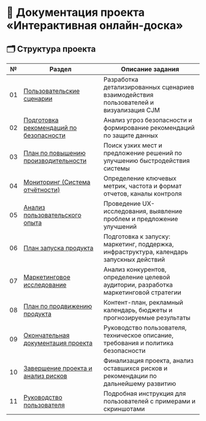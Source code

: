 # 📘 Документация проекта «Интерактивная онлайн-доска»

## 🗂 Структура проекта

| №  | Раздел                                                                                             | Описание задания                                                                                  |
|----|----------------------------------------------------------------------------------------------------|---------------------------------------------------------------------------------------------------|
| 01 | [Пользовательские сценарии](./01-Пользовательские-сценарии)                                        | Разработка детализированных сценариев взаимодействия пользователей и визуализация CJM             |
| 02 | [Подготовка рекомендаций по безопасности](./02-Подготовка-рекомендаций-по-безопасности)            | Анализ угроз безопасности и формирование рекомендаций по защите данных                            |
| 03 | [План по повышению производительности](./03-План-по-повышению-производительности)                  | Поиск узких мест и предложение решений по улучшению быстродействия системы                        |
| 04 | [Мониторинг (Система отчётности)](./04-Мониторинг)                                                 | Определение ключевых метрик, частота и формат отчетов, каналы контроля                            |
| 05 | [Анализ пользовательского опыта](./05-Анализ-пользовательского-опыта)                              | Проведение UX-исследования, выявление проблем и предложение улучшений                             |
| 06 | [План запуска продукта](./06-План-запуска)                                                         | Подготовка к запуску: маркетинг, поддержка, инфраструктура, календарь запускных действий          |
| 07 | [Маркетинговое исследование](./07-Маркетинговое-исследование)                                      | Анализ конкурентов, определение целевой аудитории, разработка маркетинговой стратегии             |
| 08 | [План по продвижению продукта](./08-План-по-продвижению-продукта)                                  | Контент-план, рекламный календарь, бюджеты и прогнозируемые результаты                            |
| 09 | [Окончательная документация проекта](./09-Окончательная-документация-проекта)                      | Руководство пользователя, техническое описание, требования и политика безопасности                |
| 10 | [Завершение проекта и анализ рисков](./10-Завершение-проекта-и-анализ-рисков)                      | Финализация проекта, анализ оставшихся рисков и рекомендации по дальнейшему развитию              |
| 11 | [Руководство пользователя](./11-Руководство-пользователя)                                          | Подробная инструкция для пользователей с примерами и скриншотами                                  |

